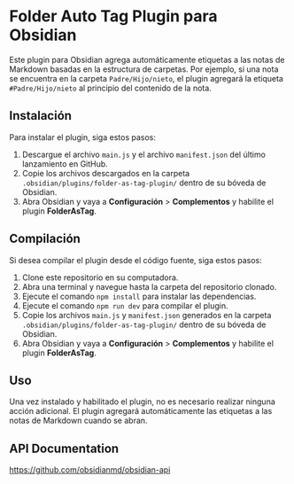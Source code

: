 # Folder Auto Tag Plugin para Obsidian

Este plugin para Obsidian agrega automáticamente etiquetas a las notas de Markdown basadas en la estructura de carpetas. Por ejemplo, si una nota se encuentra en la carpeta `Padre/Hijo/nieto`, el plugin agregará la etiqueta `#Padre/Hijo/nieto` al principio del contenido de la nota.

## Instalación

Para instalar el plugin, siga estos pasos:

1. Descargue el archivo `main.js` y el archivo `manifest.json` del último lanzamiento en GitHub.
2. Copie los archivos descargados en la carpeta `.obsidian/plugins/folder-as-tag-plugin/` dentro de su bóveda de Obsidian.
3. Abra Obsidian y vaya a **Configuración** > **Complementos** y habilite el plugin **FolderAsTag**.

## Compilación

Si desea compilar el plugin desde el código fuente, siga estos pasos:

1. Clone este repositorio en su computadora.
2. Abra una terminal y navegue hasta la carpeta del repositorio clonado.
3. Ejecute el comando `npm install` para instalar las dependencias.
4. Ejecute el comando `npm run dev` para compilar el plugin.
5. Copie los archivos `main.js` y `manifest.json` generados en la carpeta `.obsidian/plugins/folder-as-tag-plugin/` dentro de su bóveda de Obsidian.
6. Abra Obsidian y vaya a **Configuración** > **Complementos** y habilite el plugin **FolderAsTag**.

## Uso

Una vez instalado y habilitado el plugin, no es necesario realizar ninguna acción adicional. El plugin agregará automáticamente las etiquetas a las notas de Markdown cuando se abran.

## API Documentation

https://github.com/obsidianmd/obsidian-api
